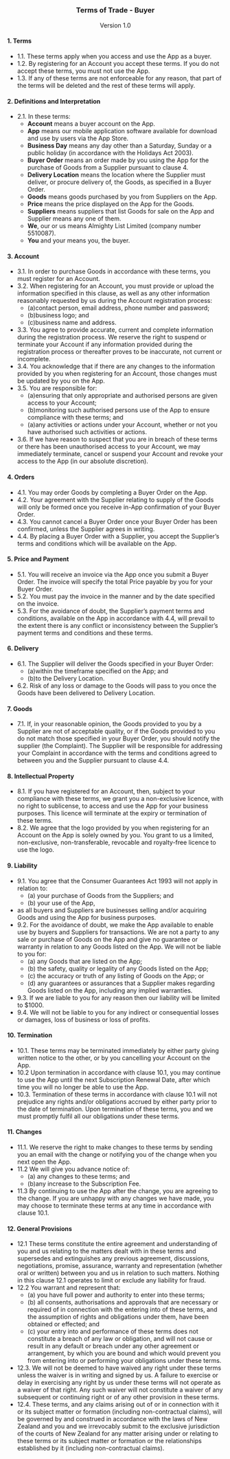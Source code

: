 ## <h3 align="center">Terms of Trade - Buyer</h3>

<p align="center">Version 1.0</p>

#### 1. Terms

- 1.1. These terms apply when you access and use the App as a buyer.
- 1.2. By registering for an Account you accept these terms.  If you do not accept these terms, you must not use the App.
- 1.3. If any of these terms are not enforceable for any reason, that part of the terms will be deleted and the rest of these terms will apply.

#### 2. Definitions and Interpretation

- 2.1. In these terms:
  - **Account** means a buyer account on the App.
  - **App** means our mobile application software available for download and use by users via the App Store.
  - **Business Day** means any day other than a Saturday, Sunday or a public holiday (in accordance with the Holidays Act 2003).
  - **Buyer Order** means an order made by you using the App for the purchase of Goods from a Supplier pursuant to clause 4.
  - **Delivery Location** means the location where the Supplier must deliver, or procure delivery of, the Goods, as specified
  in a Buyer Order.
  - **Goods** means goods purchased by you from Suppliers on the App.
  - **Price** means the price displayed on the App for the Goods.
  - **Suppliers** means suppliers that list Goods for sale on the App and Supplier means any one of them.
  - **We**, our or us means Almighty List Limited (company number 5510087).
  - **You** and your means you, the buyer.

#### 3. Account

- 3.1. In order to purchase Goods in accordance with these terms, you must register for an Account.
- 3.2. When registering for an Account, you must provide or upload the information specified in this clause, as well as any other information reasonably requested by us during the Account registration process:​
  - (a)contact person, email address, phone number and password;
  - (b)business logo; and
  - (c)business name and address.
- 3.3. You agree to provide accurate, current and complete information during the registration process.  We reserve the right to suspend or terminate your Account if any information provided during the registration process or thereafter proves to be inaccurate, not current or incomplete.
- 3.4. You acknowledge that if there are any changes to the information provided by you when registering for an Account, those changes must be updated by you on the App.
- 3.5. You are responsible for:
  - (a)ensuring that only appropriate and authorised persons are given access to your Account;
  - (b)monitoring such authorised persons use of the App to ensure compliance with these terms; and
  - (a)any activities or actions under your Account, whether or not you have authorised such activities or actions.
- 3.6. If we have reason to suspect that you are in breach of these terms or there has been unauthorised access to your Account, we may immediately terminate, cancel or suspend your Account and revoke your access to the App (in our absolute discretion).

#### 4. Orders

- 4.1. You may order Goods by completing a Buyer Order on the App.
- 4.2. Your agreement with the Supplier relating to supply of the Goods will only be formed once you receive in-App confirmation of your Buyer Order.
- 4.3. You cannot cancel a Buyer Order once your Buyer Order has been confirmed, unless the Supplier agrees in writing.
- 4.4. By placing a Buyer Order with a Supplier, you accept the Supplier’s terms and conditions which will be available on the App.

#### 5. Price and Payment

- 5.1. You will receive an invoice via the App once you submit a Buyer Order.  The invoice will specify the total Price payable by you for your Buyer Order.
- 5.2. You must pay the invoice in the manner and by the date specified on the invoice.
- 5.3. For the avoidance of doubt, the Supplier’s payment terms and conditions, available on the App in accordance with 4.4, will prevail to the extent there is any conflict or inconsistency between the Supplier’s payment terms and conditions and these terms.

#### 6. Delivery

- 6.1. The Supplier will deliver the Goods specified in your Buyer Order:
  - (a)within the timeframe specified on the App; and
  - (b)to the Delivery Location.
- 6.2. Risk of any loss or damage to the Goods will pass to you once the Goods have been delivered to Delivery Location.

#### 7. Goods

- 7.1. If, in your reasonable opinion, the Goods provided to you by a Supplier are not of acceptable quality, or if the Goods provided to you do not match those specified in your Buyer Order, you should notify the supplier (the Complaint).  The Supplier will be responsible for addressing your Complaint in accordance with the terms and conditions agreed to between you and the Supplier pursuant to clause 4.4.

#### 8. Intellectual Property

- 8.1. If you have registered for an Account, then, subject to your compliance with these terms, we grant you a non-exclusive licence, with no right to sublicense, to access and use the App for your business purposes.  This licence will terminate at the expiry or termination of these terms.
- 8.2. We agree that the logo provided by you when registering for an Account on the App is solely owned by you.  You grant to us a limited, non-exclusive, non-transferable, revocable and royalty-free licence to use the logo.

#### 9. Liability

- 9.1. You agree that the Consumer Guarantees Act 1993 will not apply in relation to:
  - (a) your purchase of Goods from the Suppliers; and
  - (b) your use of the App,
- as all buyers and Suppliers are businesses selling and/or acquiring Goods and using the App for business purposes.
- 9.2. For the avoidance of doubt, we make the App available to enable use by buyers and Suppliers for transactions.  We are not a party to any sale or purchase of Goods on the App and give no guarantee or warranty in relation to any Goods listed on the App.  We will not be liable to you for:​
  - (a) any Goods that are listed on the App;
  - (b) the safety, quality or legality of any Goods listed on the App;
  - (c) the accuracy or truth of any listing of Goods on the App; or
  - (d) any guarantees or assurances that a Supplier makes regarding Goods listed on the App, including any implied warranties.
- 9.3. If we are liable to you for any reason then our liability will be limited to $1000.
- 9.4. We will not be liable to you for any indirect or consequential losses or damages, loss of business or loss of profits.

#### 10. Termination

- 10.1. These terms may be terminated immediately by either party giving written notice to the other, or by you cancelling your Account on the App.
- 10.2 Upon termination in accordance with clause 10.1, you may continue to use the App until the next Subscription Renewal Date, after which time you will no longer be able to use the App.
- 10.3. Termination of these terms in accordance with clause 10.1 will not prejudice any rights and/or obligations accrued by either party prior to the date of termination.  Upon termination of these terms, you and we must promptly fulfil all our obligations under these terms.

#### 11. Changes

- 11.1. We reserve the right to make changes to these terms by sending you an email with the change or notifying you of the change when you next open the App.
- 11.2 We will give you advance notice of:
  - (a) any changes to these terms; and
  - (b)any increase to the Subscription Fee.
- 11.3 By continuing to use the App after the change, you are agreeing to the change.  If you are unhappy with any changes we have made, you may choose to terminate these terms at any time in accordance with clause 10.1.

#### 12. General Provisions

- 12.1 These terms constitute the entire agreement and understanding of you and us relating to the matters dealt with in these terms and supersedes and extinguishes any previous agreement, discussions, negotiations, promise, assurance, warranty and representation (whether oral or written) between you and us in relation to such matters.  Nothing in this clause 12.1 operates to limit or exclude any liability for fraud.
- 12.2 You warrant and represent that:
  - (a) you have full power and authority to enter into these terms;
  - (b) all consents, authorisations and approvals that are necessary or required of in connection with the entering into of these terms, and the assumption of rights and obligations under them, have been obtained or effected; and
  - (c) your entry into and performance of these terms does not constitute a breach of any law or obligation, and will not cause or result in any default or breach under any other agreement or arrangement, by which you are bound and which would prevent you from entering into or performing your obligations under these terms.
- 12.3. We will not be deemed to have waived any right under these terms unless the waiver is in writing and signed by us.  A failure to exercise or delay in exercising any right by us under these terms will not operate as a waiver of that right.  Any such waiver will not constitute a waiver of any subsequent or continuing right or of any other provision in these terms.
- 12.4. These terms, and any claims arising out of or in connection with it or its subject matter or formation (including non-contractual claims), will be governed by and construed in accordance with the laws of New Zealand and you and we irrevocably submit to the exclusive jurisdiction of the courts of New Zealand for any matter arising under or relating to these terms or its subject matter or formation or the relationships established by it (including non-contractual claims).

